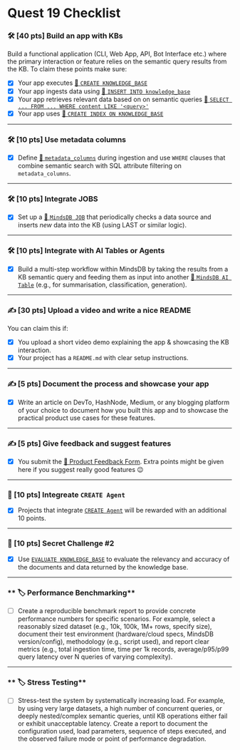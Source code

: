 # Quest 19 Checklist

### **🛠️ [40 pts] Build an app with KBs**  

Build a functional application (CLI, Web App, API, Bot Interface etc.) where the primary interaction or feature relies on the semantic query results from the KB. To claim these points make sure:

- [x] Your app executes [🔗 `CREATE KNOWLEDGE_BASE`](https://docs.mindsdb.com/mindsdb_sql/knowledge-bases#create-knowledge-base-syntax)
- [x] Your app ingests data using [🔗 `INSERT INTO knowledge_base`](https://docs.mindsdb.com/mindsdb_sql/knowledge-bases#insert-into-syntax)
- [x] Your app retrieves relevant data based on on semantic queries [🔗 `SELECT ... FROM ... WHERE content LIKE '<query>'`](https://docs.mindsdb.com/mindsdb_sql/knowledge-bases#select-from-kb-syntax)
- [x] Your app uses [🔗 `CREATE INDEX ON KNOWLEDGE_BASE`](https://docs.mindsdb.com/mindsdb_sql/knowledge-bases#create-index-on-knowledge-base-syntax)

---

### **🛠️ [10 pts]  Use metadata columns**  

- [x] Define [🔗 `metadata_columns`](https://docs.mindsdb.com/mindsdb_sql/knowledge-bases#metadata-columns) during ingestion and use `WHERE` clauses that combine semantic search with SQL attribute filtering on `metadata_columns`.

---

### **🛠️ [10 pts] Integrate JOBS**

- [x] Set up a [🔗 `MindsDB JOB`](https://docs.mindsdb.com/rest/jobs/create#create-a-job) that periodically checks a data source and inserts *new* data into the KB (using LAST or similar logic).

---

### **🛠️ [10 pts] Integrate with AI Tables or Agents** 

- [x] Build a multi-step workflow within MindsDB by taking the results from a KB semantic query and feeding them as input into another [🔗 `MindsDB AI Table`](https://docs.mindsdb.com/generative-ai-tables#what-are-generative-ai-tables) (e.g., for summarisation, classification, generation).

---

### **✍️ [30 pts] Upload a video and write a nice README**  

You can claim this if:

- [x] You upload a short video demo explaining the app & showcasing the KB interaction.
- [x] Your project has a `README.md` with clear setup instructions.

---

### **✍️ [5 pts] Document the process and showcase your app** 

- [x] Write an article on DevTo, HashNode, Medium, or any blogging platform of your choice to document how you built this app and to showcase the practical product use cases for these features.

---

### **✍️ [5 pts] Give feedback and suggest features**

- [x] You submit the [🔗 Product Feedback Form](https://quira-org.typeform.com/to/magewvh9). Extra points might be given here if you suggest really good features 😉

---

### **🎁 [10 pts] Integreate `CREATE Agent`**

- [x] Projects that integrate [`CREATE Agent`](https://docs.mindsdb.com/mindsdb_sql/agents/agent) will be rewarded with an additional 10 points.

---

### **🎁  [10 pts] Secret Challenge #2**

- [x] Use [`EVALUATE KNOWLEDGE_BASE`](https://docs.mindsdb.com/mindsdb_sql/knowledge-bases#evaluate-knowledge-base-syntax) to evaluate the relevancy and accuracy of the documents and data returned by the knowledge base.

---

### ** 🏷️ Performance Benchmarking**

- [ ] Create a reproducible benchmark report to provide concrete performance numbers for specific scenarios. For example, select a reasonably sized dataset (e.g., 10k, 100k, 1M+ rows, specify size), document their test environment (hardware/cloud specs, MindsDB version/config), methodology (e.g., script used), and report clear metrics (e.g., total ingestion time, time per 1k records, average/p95/p99 query latency over N queries of varying complexity).

---

### ** 🏷️ Stress Testing**

- [ ] Stress-test the system by systematically increasing load. For example, by using very large datasets, a high number of concurrent queries, or deeply nested/complex semantic queries, until KB operations either fail or exhibit unacceptable latency. Create a report to document the configuration used, load parameters, sequence of steps executed, and the observed failure mode or point of performance degradation.

